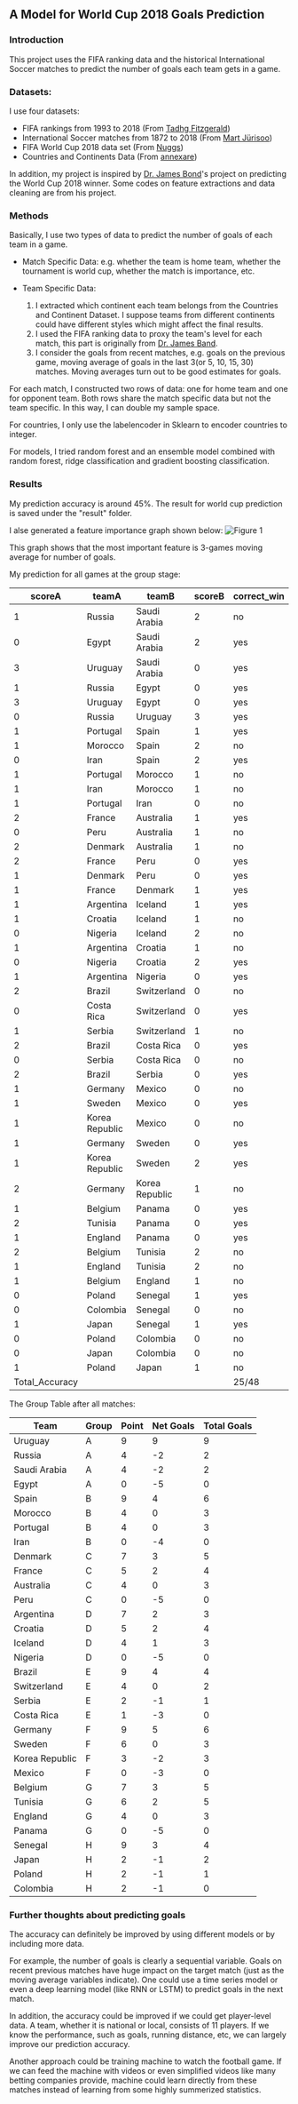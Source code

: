 ## A Model for World Cup 2018 Goals Prediction

### Introduction

This project uses the FIFA ranking data and the historical International Soccer matches 
to predict the number of goals each team gets in a game. 

### Datasets:

I use four datasets:

* FIFA rankings from 1993 to 2018 (From [Tadhg Fitzgerald](https://www.kaggle.com/tadhgfitzgerald))
* International Soccer matches from 1872 to 2018 (From [Mart Jürisoo](https://www.kaggle.com/martj42))
* FIFA World Cup 2018 data set (From [Nuggs](https://www.kaggle.com/ahmedelnaggar))
* Countries and Continents Data (From [annexare](https://github.com/annexare/Countries))

In addition, my project is inspired by [Dr. James Bond](https://www.kaggle.com/agostontorok/soccer-world-cup-2018-winner)'s
project on predicting the World Cup 2018 winner. Some codes on feature extractions and data cleaning are from his project.

### Methods
Basically, I use two types of data to predict the number of goals of each team in a game.

* Match Specific Data:
    e.g. whether the team is home team, whether the tournament is world cup, whether the match is importance, etc.

* Team Specific Data:
    1. I extracted which continent each team belongs from the Countries and Continent Dataset. 
       I suppose teams from different continents could have different styles which might affect the final results.
    2. I used the FIFA ranking data to proxy the team's level for each match, this part is originally from [Dr. James Band](https://www.kaggle.com/agostontorok/soccer-world-cup-2018-winner).
    3. I consider the goals from recent matches, e.g. goals on the previous game, moving average of goals in the last 3(or 5, 10, 15, 30) matches.
       Moving averages turn out to be good estimates for goals.

For each match, I constructed two rows of data: one for home team and one for opponent team.
Both rows share the match specific data but not the team specific. In this way, I can double my sample space.

For countries, I only use the labelencoder in Sklearn to encoder countries to integer. 

For models, I tried random forest and an ensemble model combined with random forest, ridge classification and 
gradient boosting classification. 
  
### Results
My prediction accuracy is around 45%. The result for world cup prediction is saved under the "result" folder.

I alse generated a feature importance graph shown below:
![Figure 1](result/Figure_1.png?raw=true)

This graph shows that the most important feature is 3-games moving average for number of goals. 

My prediction for all games at the group stage:

| scoreA         | teamA          | teamB          | scoreB | correct_win | correct_score | 
|----------------|----------------|----------------|--------|-------------|---------------| 
| 1              | Russia         | Saudi Arabia   | 2      | no          | no            | 
| 0              | Egypt          | Saudi Arabia   | 2      | yes         | yes           | 
| 3              | Uruguay        | Saudi Arabia   | 0      | yes         | no            | 
| 1              | Russia         | Egypt          | 0      | yes         | no            | 
| 3              | Uruguay        | Egypt          | 0      | yes         | no            | 
| 0              | Russia         | Uruguay        | 3      | yes         | yes           | 
| 1              | Portugal       | Spain          | 1      | yes         | no            | 
| 1              | Morocco        | Spain          | 2      | no          | no            | 
| 0              | Iran           | Spain          | 2      | yes         | no            | 
| 1              | Portugal       | Morocco        | 1      | no          | no            | 
| 1              | Iran           | Morocco        | 1      | no          | no            | 
| 1              | Portugal       | Iran           | 0      | no          | no            | 
| 2              | France         | Australia      | 1      | yes         | yes           | 
| 0              | Peru           | Australia      | 1      | no          | no            | 
| 2              | Denmark        | Australia      | 1      | no          | no            | 
| 2              | France         | Peru           | 0      | yes         | no            | 
| 1              | Denmark        | Peru           | 0      | yes         | yes           | 
| 1              | France         | Denmark        | 1      | yes         | no            | 
| 1              | Argentina      | Iceland        | 1      | yes         | yes           | 
| 1              | Croatia        | Iceland        | 1      | no          | no            | 
| 0              | Nigeria        | Iceland        | 2      | no          | no            | 
| 1              | Argentina      | Croatia        | 1      | no          | no            | 
| 0              | Nigeria        | Croatia        | 2      | yes         | yes           | 
| 1              | Argentina      | Nigeria        | 0      | yes         | no            | 
| 2              | Brazil         | Switzerland    | 0      | no          | no            | 
| 0              | Costa Rica     | Switzerland    | 0      | yes         | no            | 
| 1              | Serbia         | Switzerland    | 1      | no          | no            | 
| 2              | Brazil         | Costa Rica     | 0      | yes         | yes           | 
| 0              | Serbia         | Costa Rica     | 0      | no          | no            | 
| 2              | Brazil         | Serbia         | 0      | yes         | yes           | 
| 1              | Germany        | Mexico         | 0      | no          | no            | 
| 1              | Sweden         | Mexico         | 0      | yes         | no            | 
| 1              | Korea Republic | Mexico         | 0      | no          | no            | 
| 1              | Germany        | Sweden         | 0      | yes         | no            | 
| 1              | Korea Republic | Sweden         | 2      | yes         | no            | 
| 2              | Germany        | Korea Republic | 1      | no          | no            | 
| 1              | Belgium        | Panama         | 0      | yes         | no            | 
| 2              | Tunisia        | Panama         | 0      | yes         | no            | 
| 1              | England        | Panama         | 0      | yes         | no            | 
| 2              | Belgium        | Tunisia        | 2      | no          | no            | 
| 1              | England        | Tunisia        | 2      | no          | no            | 
| 1              | Belgium        | England        | 1      | no          | no            | 
| 0              | Poland         | Senegal        | 1      | yes         | no            | 
| 0              | Colombia       | Senegal        | 0      | no          | no            | 
| 1              | Japan          | Senegal        | 1      | yes         | no            | 
| 0              | Poland         | Colombia       | 0      | no          | no            | 
| 0              | Japan          | Colombia       | 0      | no          | no            | 
| 1              | Poland         | Japan          | 1      | no          | no            | 
| Total_Accuracy |                |                |        | 25/48       | 8/48          | 

The Group Table after all matches:

| Team           | Group | Point | Net Goals | Total Goals | 
|----------------|-------|-------|-----------|-------------| 
| Uruguay        | A     | 9     | 9         | 9           | 
| Russia         | A     | 4     | -2        | 2           | 
| Saudi Arabia   | A     | 4     | -2        | 2           | 
| Egypt          | A     | 0     | -5        | 0           | 
| Spain          | B     | 9     | 4         | 6           | 
| Morocco        | B     | 4     | 0         | 3           | 
| Portugal       | B     | 4     | 0         | 3           | 
| Iran           | B     | 0     | -4        | 0           | 
| Denmark        | C     | 7     | 3         | 5           | 
| France         | C     | 5     | 2         | 4           | 
| Australia      | C     | 4     | 0         | 3           | 
| Peru           | C     | 0     | -5        | 0           | 
| Argentina      | D     | 7     | 2         | 3           | 
| Croatia        | D     | 5     | 2         | 4           | 
| Iceland        | D     | 4     | 1         | 3           | 
| Nigeria        | D     | 0     | -5        | 0           | 
| Brazil         | E     | 9     | 4         | 4           | 
| Switzerland    | E     | 4     | 0         | 2           | 
| Serbia         | E     | 2     | -1        | 1           | 
| Costa Rica     | E     | 1     | -3        | 0           | 
| Germany        | F     | 9     | 5         | 6           | 
| Sweden         | F     | 6     | 0         | 3           | 
| Korea Republic | F     | 3     | -2        | 3           | 
| Mexico         | F     | 0     | -3        | 0           | 
| Belgium        | G     | 7     | 3         | 5           | 
| Tunisia        | G     | 6     | 2         | 5           | 
| England        | G     | 4     | 0         | 3           | 
| Panama         | G     | 0     | -5        | 0           | 
| Senegal        | H     | 9     | 3         | 4           | 
| Japan          | H     | 2     | -1        | 2           | 
| Poland         | H     | 2     | -1        | 1           | 
| Colombia       | H     | 2     | -1        | 0           | 


### Further thoughts about predicting goals
The accuracy can definitely be improved by using different models or by including more data.

For example, the number of goals is clearly a sequential variable. Goals on recent previous matches 
have huge impact on the target match (just as the moving average variables indicate). One could use
a time series model or even a deep learning model (like RNN or LSTM) to predict goals in the next match.

In addition, the accuracy could be improved if we could get player-level data. A team, whether it is national or 
local, consists of 11 players. If we know the performance, such as goals, running distance, etc, we can largely improve
our prediction accuracy.

Another approach could be training machine to watch the football game. If we can feed the machine with videos or even simplified videos
like many betting companies provide, machine could learn directly from these matches instead of learning from some highly summerized statistics.
   
 
